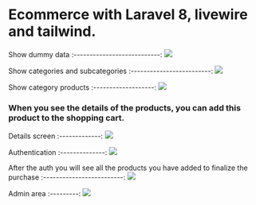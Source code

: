 # Ecommerce with Laravel 8, livewire and tailwind.

Show dummy data
:---------------------------:
![](https://github-images-jusav.s3.eu-central-1.amazonaws.com/ecommerce-laravel8.png)

Show categories and subcategories 
:-------------------------: 
![](https://github-images-jusav.s3.eu-central-1.amazonaws.com/ecommerce-laravel8-2.png)

Show category products 
:-------------------:
![](https://github-images-jusav.s3.eu-central-1.amazonaws.com/ecommerce-laravel8-3.png)


<h3>When you see the details of the products, you can add this product to the shopping cart. </h3>

Details screen
:-------------:
![](https://github-images-jusav.s3.eu-central-1.amazonaws.com/ecommerce-laravel8-5.png)

Authentication
:--------------:
![](https://github-images-jusav.s3.eu-central-1.amazonaws.com/ecommerce-laravel8-6.png)

After the auth you will see all the products you have added to finalize the purchase
:-------------------------:
![](https://github-images-jusav.s3.eu-central-1.amazonaws.com/ecommerce-laravel8-7.png) 


Admin area
:---------:
![](https://github-images-jusav.s3.eu-central-1.amazonaws.com/ecommerce-laravel8-8.png)
